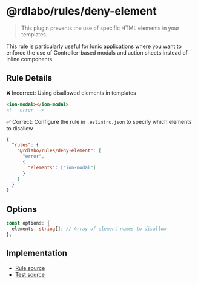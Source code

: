 # @rdlabo/rules/deny-element

> This plugin prevents the use of specific HTML elements in your templates.

This rule is particularly useful for Ionic applications where you want to enforce the use of Controller-based modals and action sheets instead of inline components.

## Rule Details

❌ Incorrect: Using disallowed elements in templates

```html
<ion-modal></ion-modal>
<!-- error -->
```

✅ Correct: Configure the rule in `.eslintrc.json` to specify which elements to disallow

```json
{
  "rules": {
    "@rdlabo/rules/deny-element": [
      "error",
      {
        "elements": ["ion-modal"]
      }
    ]
  }
}
```

## Options

```ts
const options: {
  elements: string[]; // Array of element names to disallow
};
```

## Implementation

- [Rule source](../../src/rules/deny-element.ts)
- [Test source](../../tests/rules/deny-element.ts)
